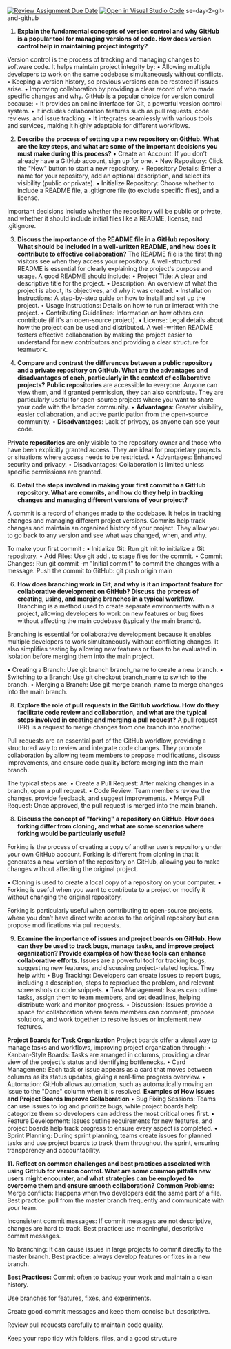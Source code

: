 [![Review Assignment Due Date](https://classroom.github.com/assets/deadline-readme-button-22041afd0340ce965d47ae6ef1cefeee28c7c493a6346c4f15d667ab976d596c.svg)](https://classroom.github.com/a/8wgCKhpZ)
[![Open in Visual Studio Code](https://classroom.github.com/assets/open-in-vscode-2e0aaae1b6195c2367325f4f02e2d04e9abb55f0b24a779b69b11b9e10269abc.svg)](https://classroom.github.com/online_ide?assignment_repo_id=18386775&assignment_repo_type=AssignmentRepo)
se-day-2-git-and-github


1.	**Explain the fundamental concepts of version control and why GitHub is a popular tool for managing versions of code. How does version control help in maintaining project integrity?**

Version control is the process of tracking and managing changes to software code. It helps maintain project integrity by:
   •	Allowing multiple developers to work on the same codebase simultaneously without conflicts.
   •	Keeping a version history, so previous versions can be restored if issues arise.
   •	Improving collaboration by providing a clear record of who made specific changes and why.
GitHub is a popular choice for version control because:
   •	It provides an online interface for Git, a powerful version control system.
   •	It includes collaboration features such as pull requests, code reviews, and issue tracking.
   •	It integrates seamlessly with various tools and services, making it highly adaptable for different workflows.

2.	**Describe the process of setting up a new repository on GitHub. What are the key steps, and what are some of the important decisions you must make during this process?**
   •  Create an Account: If you don’t already have a GitHub account, sign up for one.
   •  New Repository: Click the "New" button to start a new repository.
   •  Repository Details: Enter a name for your repository, add an optional description, and select its visibility (public or private).
   •  Initialize Repository: Choose whether to include a README file, a .gitignore file (to exclude specific files), and a license.

Important decisions include whether the repository will be public or private, and whether it should include initial files like a README, license, and .gitignore.

3.	**Discuss the importance of the README file in a GitHub repository. What should be included in a well-written README, and how does it contribute to effective collaboration?**
The README file is the first thing visitors see when they access your repository. A well-structured README is essential for clearly explaining the project's purpose and usage.
A good README should include:
   •	Project Title: A clear and descriptive title for the project.
   •	Description: An overview of what the project is about, its objectives, and why it was created.
   •	Installation Instructions: A step-by-step guide on how to install and set up the project.
   •	Usage Instructions: Details on how to run or interact with the project.
   •	Contributing Guidelines: Information on how others can contribute (if it's an open-source project).
   •	License: Legal details about how the project can be used and distributed.
A well-written README fosters effective collaboration by making the project easier to understand for new contributors and providing a clear structure for teamwork.

4.	**Compare and contrast the differences between a public repository and a private repository on GitHub. What are the advantages and disadvantages of each, particularly in the context of collaborative projects?**
**Public repositories** are accessible to everyone. Anyone can view them, and if granted permission, they can also contribute. They are particularly useful for open-source projects where you want to share your code with the broader community.
•	**Advantages**: Greater visibility, easier collaboration, and active participation from the open-source community.
•	**Disadvantages**: Lack of privacy, as anyone can see your code.

**Private repositories** are only visible to the repository owner and those who have been explicitly granted access. They are ideal for proprietary projects or situations where access needs to be restricted.
•	Advantages: Enhanced security and privacy.
•	Disadvantages: Collaboration is limited unless specific permissions are granted.

6.	**Detail the steps involved in making your first commit to a GitHub repository. What are commits, and how do they help in tracking changes and managing different versions of your project?**

A commit is a record of changes made to the codebase. It helps in tracking changes and managing different project versions.
Commits help track changes and maintain an organized history of your project. They allow you to go back to any version and see what was changed, when, and why.

To make your first commit : 
   •  Initialize Git: Run git init to initialize a Git repository.
   •  Add Files: Use git add . to stage files for the commit.
   •  Commit Changes: Run git commit -m "Initial commit" to commit the changes with a message.
      Push the commit to GitHub: git push origin main
      
6.	**How does branching work in Git, and why is it an important feature for collaborative development on GitHub? Discuss the process of creating, using, and merging branches in a typical workflow.**
Branching is a method used to create separate environments within a project, allowing developers to work on new features or bug fixes without affecting the main codebase (typically the main branch).

Branching is essential for collaborative development because it enables multiple developers to work simultaneously without conflicting changes. It also simplifies testing by allowing new features or fixes to be evaluated in isolation before merging them into the main project.

   •  Creating a Branch: Use git branch branch_name to create a new branch.
   •  Switching to a Branch: Use git checkout branch_name to switch to the branch.
   •  Merging a Branch: Use git merge branch_name to merge changes into the main branch.

8.	**Explore the role of pull requests in the GitHub workflow. How do they facilitate code review and collaboration, and what are the typical steps involved in creating and merging a pull request?**
A pull request (PR) is a request to merge changes from one branch into another. 

Pull requests are an essential part of the GitHub workflow, providing a structured way to review and integrate code changes. They promote collaboration by allowing team members to propose modifications, discuss improvements, and ensure code quality before merging into the main branch.

The typical steps are:
   •  Create a Pull Request: After making changes in a branch, open a pull request.
   •  Code Review: Team members review the changes, provide feedback, and suggest improvements.
   •  Merge Pull Request: Once approved, the pull request is merged into the main branch.

8.	**Discuss the concept of "forking" a repository on GitHub. How does forking differ from cloning, and what are some scenarios where forking would be particularly useful?**

Forking is the process of creating a copy of another user’s repository under your own GitHub account. Forking is different from cloning in that it generates a new version of the repository on GitHub, allowing you to make changes without affecting the original project.

•	Cloning is used to create a local copy of a repository on your computer.
•	Forking is useful when you want to contribute to a project or modify it without changing the original repository.

Forking is particularly useful when contributing to open-source projects, where you don’t have direct write access to the original repository but can propose modifications via pull requests.

9.	**Examine the importance of issues and project boards on GitHub. How can they be used to track bugs, manage tasks, and improve project organization? Provide examples of how these tools can enhance collaborative efforts.**
Issues are a powerful tool for tracking bugs, suggesting new features, and discussing project-related topics. They help with:
   •	Bug Tracking: Developers can create issues to report bugs, including a description, steps to reproduce the problem, and relevant screenshots or code snippets.
   •	Task Management: Issues can outline tasks, assign them to team members, and set deadlines, helping distribute work and monitor progress.
   •	Discussion: Issues provide a space for collaboration where team members can comment, propose solutions, and work together to resolve issues or implement new features.
  	
**Project Boards for Task Organization**
Project boards offer a visual way to manage tasks and workflows, improving project organization through:
   •	Kanban-Style Boards: Tasks are arranged in columns, providing a clear view of the project's status and identifying bottlenecks.
   •	Card Management: Each task or issue appears as a card that moves between columns as its status updates, giving a real-time progress overview.
   •	Automation: GitHub allows automation, such as automatically moving an issue to the "Done" column when it is resolved.
**Examples of How Issues and Project Boards Improve Collaboration**
   •	Bug Fixing Sessions: Teams can use issues to log and prioritize bugs, while project boards help categorize them so developers can address the most critical ones first.
   •	Feature Development: Issues outline requirements for new features, and project boards help track progress to ensure every aspect is completed.
   •	Sprint Planning: During sprint planning, teams create issues for planned tasks and use project boards to track them throughout the sprint, ensuring transparency and accountability.
   
**11.	Reflect on common challenges and best practices associated with using GitHub for version control. What are some common pitfalls new users might encounter, and what strategies can be employed to overcome them and ensure smooth collaboration?**
**Common Problems:**
   Merge conflicts: Happens when two developers edit the same part of a file. Best practice: pull from the master branch frequently and communicate with your team.

   Inconsistent commit messages: If commit messages are not descriptive, changes are hard to track. Best practice: use meaningful, descriptive commit messages.

   No branching: It can cause issues in large projects to commit directly to the master branch. Best practice: always develop features or fixes in a new branch.

**Best Practices:**
   Commit often to backup your work and maintain a clean history.

   Use branches for features, fixes, and experiments.

   Create good commit messages and keep them concise but descriptive.

   Review pull requests carefully to maintain code quality.

   Keep your repo tidy with folders, files, and a good structure

